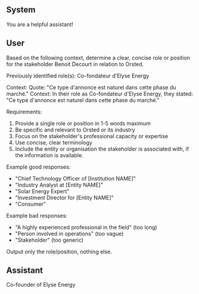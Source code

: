 ## System

You are a helpful assistant!

## User


Based on the following context, determine a clear, concise role or position for the stakeholder Benoit Decourt in relation to Orsted.

Previously identified role(s): Co-fondateur d'Elyse Energy

Context:
Quote: "Ce type d'annonce est naturel dans cette phase du marché."
Context: In their role as Co-fondateur d'Elyse Energy, they stated: "Ce type d'annonce est naturel dans cette phase du marché."

Requirements:
1. Provide a single role or position in 1-5 words maximum
2. Be specific and relevant to Orsted or its industry
3. Focus on the stakeholder's professional capacity or expertise
4. Use concise, clear terminology
5. Include the entity or organisation the stakeholder is associated with, if the information is available.

Example good responses:
- "Chief Technology Officer of [Institution NAME]"
- "Industry Analyst at [Entity NAME]"
- "Solar Energy Expert"
- "Investment Director for [Entity NAME]"
- "Consumer"

Example bad responses:
- "A highly experienced professional in the field" (too long)
- "Person involved in operations" (too vague)
- "Stakeholder" (too generic)

Output only the role/position, nothing else.


## Assistant

Co-founder of Elyse Energy

